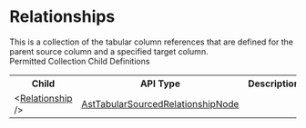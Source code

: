 # Relationships

<div class="LanguageSummary"><div class ="SummaryItem">This is a collection of the tabular column references that are defined for the parent source column and a specified target column.</div></div><div class="SchemaBindingGroup"><div class="SchemaBindingGroupHeader">Permitted Collection Child Definitions</div><table id="SchemaBindingList" class="SchemaBindingList"><tbody><tr><th class="SchemaBindingNameColumnHeader">Child</th><th class="SchemaBindingTypeColumnHeader">API Type</th><th class="SchemaBindingSummaryColumnHeader">Description</th></tr><tr class="cd0"><td class="SchemaBindingName"><span class="punc">&lt;</span><a href=Varigence.Languages.Biml.Tabular.AstTabularSourcedRelationshipNode.html">Relationship</a><span class="punc"> /&gt;</span></td><td class="SchemaBindingType"><a href="../api-reference/Varigence.Languages.Biml.Tabular.AstTabularSourcedRelationshipNode.html">AstTabularSourcedRelationshipNode</a></td><td class="SchemaBindingSummary">&nbsp;</td></tr></tbody></table></div>